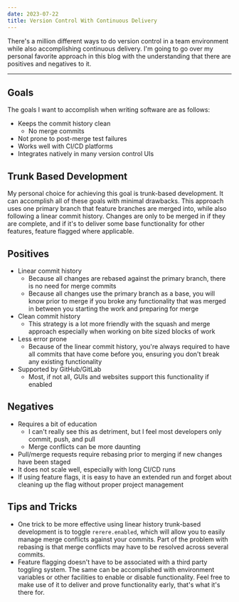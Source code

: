 ```yaml
---
date: 2023-07-22
title: Version Control With Continuous Delivery
---
```


There's a million different ways to do version control in a team environment while also accomplishing continuous
delivery. I'm going to go over my personal favorite approach in this blog with the understanding that there are
positives and negatives to it.

---

## Goals

The goals I want to accomplish when writing software are as follows:

- Keeps the commit history clean
  - No merge commits
- Not prone to post-merge test failures
- Works well with CI/CD platforms
- Integrates natively in many version control UIs

## Trunk Based Development

My personal choice for achieving this goal is trunk-based development. It can accomplish all of these goals with minimal
drawbacks. This approach uses one primary branch that feature branches are merged into, while also following a linear
commit history. Changes are only to be merged in if they are complete, and if it's to deliver some base functionality
for other features, feature flagged where applicable.

## Positives

- Linear commit history
  - Because all changes are rebased against the primary branch, there is no need for merge commits
  - Because all changes use the primary branch as a base, you will know prior to merge if you broke any functionality
    that was merged in between you starting the work and preparing for merge
- Clean commit history
  - This strategy is a lot more friendly with the squash and merge approach especially when working on bite sized blocks
    of work
- Less error prone
  - Because of the linear commit history, you're always required to have all commits that have come before you, ensuring
    you don't break any existing functionality
- Supported by GitHub/GitLab
  - Most, if not all, GUIs and websites support this functionality if enabled

## Negatives

- Requires a bit of education
  - I can't really see this as detriment, but I feel most developers only commit, push, and pull
  - Merge conflicts can be more daunting
- Pull/merge requests require rebasing prior to merging if new changes have been staged
- It does not scale well, especially with long CI/CD runs
- If using feature flags, it is easy to have an extended run and forget about cleaning up the flag without proper
  project management

## Tips and Tricks

- One trick to be more effective using linear history trunk-based development is to toggle `rerere.enabled`, which will
  allow you to easily manage merge conflicts against your commits. Part of the problem with rebasing is that merge
  conflicts may have to be resolved across several commits.
- Feature flagging doesn't have to be associated with a third party toggling system. The same can be accomplished with
  environment variables or other facilities to enable or disable functionality. Feel free to make use of it to deliver
  and prove functionality early, that's what it's there for.
